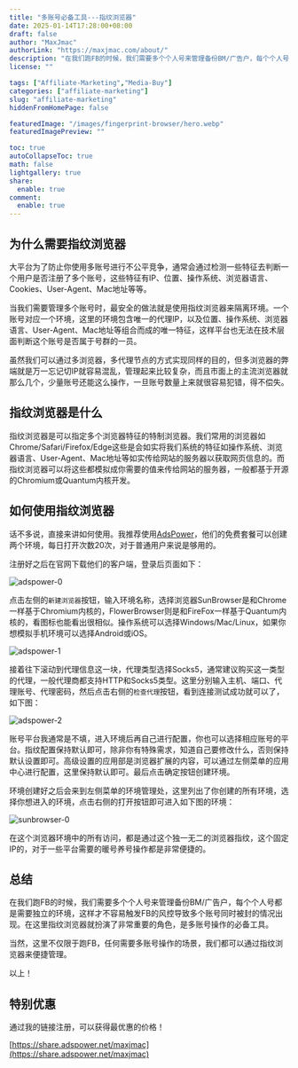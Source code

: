 ```yaml
---
title: "多账号必备工具---指纹浏览器"
date: 2025-01-14T17:28:00+08:00
draft: false
author: "MaxJmac"
authorLink: "https://maxjmac.com/about/"
description: "在我们跑FB的时候，我们需要多个个人号来管理备份BM/广告户，每个个人号都是需要独立的环境，这样才不容易触发FB的风控导致多个账号同时被封的情况出现。在这里指纹浏览器就扮演了非常重要的角色，是多账号操作的必备工具。"
license: ""

tags: ["Affiliate-Marketing","Media-Buy"]
categories: ["affiliate-marketing"]
slug: "affiliate-marketing"
hiddenFromHomePage: false

featuredImage: "/images/fingerprint-browser/hero.webp"
featuredImagePreview: ""

toc: true
autoCollapseToc: true
math: false
lightgallery: true
share:
  enable: true
comment:
  enable: true
---
```


## 为什么需要指纹浏览器

大平台为了防止你使用多账号进行不公平竞争，通常会通过检测一些特征去判断一个用户是否注册了多个账号，这些特征有IP、位置、操作系统、浏览器语言、Cookies、User-Agent、Mac地址等等。

当我们需要管理多个账号时，最安全的做法就是使用指纹浏览器来隔离环境。一个账号对应一个环境，这里的环境包含唯一的代理IP，以及位置、操作系统、浏览器语言、User-Agent、Mac地址等组合而成的唯一特征，这样平台也无法在技术层面判断这个账号是否属于号群的一员。

虽然我们可以通过多浏览器，多代理节点的方式实现同样的目的，但多浏览器的弊端就是万一忘记切IP就容易混乱，管理起来比较复杂，而且市面上的主流浏览器就那么几个，少量账号还能这么操作，一旦账号数量上来就很容易犯错，得不偿失。

## 指纹浏览器是什么

指纹浏览器是可以指定多个浏览器特征的特制浏览器。我们常用的浏览器如Chrome/Safari/Firefox/Edge这些是会如实将我们系统的特征如操作系统、浏览器语言、User-Agent、Mac地址等如实传给网站的服务器以获取网页信息的。而指纹浏览器可以将这些都模拟成你需要的值来传给网站的服务器，一般都基于开源的Chromium或Quantum内核开发。

## 如何使用指纹浏览器

话不多说，直接来讲如何使用。我推荐使用[AdsPower](https://share.adspower.net/maxjmac)，他们的免费套餐可以创建两个环境，每日打开次数20次，对于普通用户来说是够用的。

注册好之后在官网下载他们的客户端，登录后页面如下：

![adspower-0](/images/fingerprint-browser/adspower-0.png)

点击左侧的`新建浏览器`按钮，输入环境名称，选择浏览器SunBrowser是和Chrome一样基于Chromium内核的，FlowerBrowser则是和FireFox一样基于Quantum内核的，看图标也能看出很相似。操作系统可以选择Windows/Mac/Linux，如果你想模拟手机环境可以选择Android或iOS。

![adspower-1](/images/fingerprint-browser/adspower-1.png)

接着往下滚动到代理信息这一块，代理类型选择Socks5，通常建议购买这一类型的代理，一般代理商都支持HTTP和Socks5类型。这里分别输入主机、端口、代理账号、代理密码，然后点击右侧的`检查代理`按钮，看到连接测试成功就可以了，如下图：

![adspower-2](/images/fingerprint-browser/adspower-2.png)

账号平台我通常是不填，进入环境后再自己进行配置，你也可以选择相应账号的平台。指纹配置保持默认即可，除非你有特殊需求，知道自己要修改什么，否则保持默认设置即可。高级设置的应用部是浏览器扩展的内容，可以通过左侧菜单的应用中心进行配置，这里保持默认即可。最后点击确定按钮创建环境。

环境创建好之后会来到左侧菜单的环境管理处，这里列出了你创建的所有环境，选择你想进入的环境，点击右侧的打开按钮即可进入如下图的环境：

![sunbrowser-0](/images/fingerprint-browser/sunbrowser-0.png)

在这个浏览器环境中的所有访问，都是通过这个独一无二的浏览器指纹，这个固定IP的，对于一些平台需要的暖号养号操作都是非常便捷的。

## 总结

在我们跑FB的时候，我们需要多个个人号来管理备份BM/广告户，每个个人号都是需要独立的环境，这样才不容易触发FB的风控导致多个账号同时被封的情况出现。在这里指纹浏览器就扮演了非常重要的角色，是多账号操作的必备工具。

当然，这里不仅限于跑FB，任何需要多账号操作的场景，我们都可以通过指纹浏览器来便捷管理。

以上！

## 特别优惠

通过我的链接注册，可以获得最优惠的价格！

[https://share.adspower.net/maxjmac](https://share.adspower.net/maxjmac)
